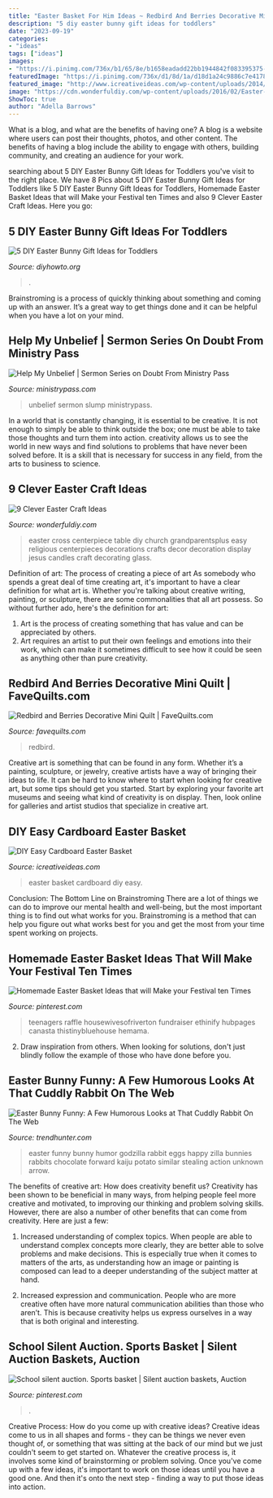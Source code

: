 ```yaml
---
title: "Easter Basket For Him Ideas ~ Redbird And Berries Decorative Mini Quilt"
description: "5 diy easter bunny gift ideas for toddlers"
date: "2023-09-19"
categories:
- "ideas"
tags: ["ideas"]
images:
- "https://i.pinimg.com/736x/b1/65/8e/b1658eadadd22bb1944842f083395375--auction-baskets-silent-auction.jpg"
featuredImage: "https://i.pinimg.com/736x/d1/8d/1a/d18d1a24c9886c7e41787e65da3514ec.jpg"
featured_image: "http://www.icreativeideas.com/wp-content/uploads/2014/03/DIY-Easy-Cardboard-Easter-Basket-5.jpg"
image: "https://cdn.wonderfuldiy.com/wp-content/uploads/2016/02/Easter-Cross-Centerpiece-DIY.jpg"
ShowToc: true
author: "Adella Barrows"
---
```



What is a blog, and what are the benefits of having one?
A blog is a website where users can post their thoughts, photos, and other content. The benefits of having a blog include the ability to engage with others, building community, and creating an audience for your work.

	

		
searching about 5 DIY Easter Bunny Gift Ideas for Toddlers you've visit to the right place. We have 8 Pics about 5 DIY Easter Bunny Gift Ideas for Toddlers like 5 DIY Easter Bunny Gift Ideas for Toddlers, Homemade Easter Basket Ideas that will Make your Festival ten Times and also 9 Clever Easter Craft Ideas. Here you go:
		
    
## 5 DIY Easter Bunny Gift Ideas For Toddlers

<img loading=lazy src="http://www.diyhowto.org/wp-content/uploads/2016/03/DIY-Paper-Bag-Bunny-Treat-Easter-Bunny-Gift-Ideas.jpg" onerror="this.onerror=null;this.src='https://tse1.mm.bing.net/th?id=OIP.WevhTa-3k1z_0HirIp3zcQHaKX&amp;pid=15.1';" alt="5 DIY Easter Bunny Gift Ideas for Toddlers">

_Source: diyhowto.org_

>. 

	

Brainstroming is a process of quickly thinking about something and coming up with an answer. It’s a great way to get things done and it can be helpful when you have a lot on your mind.

    
## Help My Unbelief | Sermon Series On Doubt From Ministry Pass

<img loading=lazy src="https://ministrypass-prod.s3.amazonaws.com/uploads/2020/05/Help-My-Unbelief-Dealing-With-Doubt-Sermon-Series.jpg" onerror="this.onerror=null;this.src='https://tse3.mm.bing.net/th?id=OIP.330b2FSrWj4muTbJPatg-gHaEL&amp;pid=15.1';" alt="Help My Unbelief | Sermon Series on Doubt From Ministry Pass">

_Source: ministrypass.com_

>unbelief sermon slump ministrypass. 

	

In a world that is constantly changing, it is essential to be creative. It is not enough to simply be able to think outside the box; one must be able to take those thoughts and turn them into action. creativity allows us to see the world in new ways and find solutions to problems that have never been solved before. It is a skill that is necessary for success in any field, from the arts to business to science.

    
## 9 Clever Easter Craft Ideas

<img loading=lazy src="https://cdn.wonderfuldiy.com/wp-content/uploads/2016/02/Easter-Cross-Centerpiece-DIY.jpg" onerror="this.onerror=null;this.src='https://tse1.mm.bing.net/th?id=OIP.PX3BvVw8dofR1Pa-hhHrBwHaKZ&amp;pid=15.1';" alt="9 Clever Easter Craft Ideas">

_Source: wonderfuldiy.com_

>easter cross centerpiece table diy church grandparentsplus easy religious centerpieces decorations crafts decor decoration display jesus candles craft decorating glass. 

	

Definition of art: The process of creating a piece of art
As somebody who spends a great deal of time creating art, it's important to have a clear definition for what art is. Whether you're talking about creative writing, painting, or sculpture, there are some commonalities that all art possess. So without further ado, here's the definition for art: 
1. Art is the process of creating something that has value and can be appreciated by others.
2. Art requires an artist to put their own feelings and emotions into their work, which can make it sometimes difficult to see how it could be seen as anything other than pure creativity.

    
## Redbird And Berries Decorative Mini Quilt | FaveQuilts.com

<img loading=lazy src="http://irepo.primecp.com/2019/06/414741/Redbird-and-Berries-Decorative-Mini-Quilt_ExtraLarge1000_ID-3258572.jpg?v=3258572" onerror="this.onerror=null;this.src='https://tse1.mm.bing.net/th?id=OIP.1JycuQt8ppYKycSw1UcKxAHaKU&amp;pid=15.1';" alt="Redbird and Berries Decorative Mini Quilt | FaveQuilts.com">

_Source: favequilts.com_

>redbird. 

	

Creative art is something that can be found in any form. Whether it’s a painting, sculpture, or jewelry, creative artists have a way of bringing their ideas to life. It can be hard to know where to start when looking for creative art, but some tips should get you started. Start by exploring your favorite art museums and seeing what kind of creativity is on display. Then, look online for galleries and artist studios that specialize in creative art.

    
## DIY Easy Cardboard Easter Basket

<img loading=lazy src="http://www.icreativeideas.com/wp-content/uploads/2014/03/DIY-Easy-Cardboard-Easter-Basket-5.jpg" onerror="this.onerror=null;this.src='https://tse2.mm.bing.net/th?id=OIP.06PIV_QH_RDR6aJKbzyKdAHaFn&amp;pid=15.1';" alt="DIY Easy Cardboard Easter Basket">

_Source: icreativeideas.com_

>easter basket cardboard diy easy. 

	

Conclusion: The Bottom Line on Brainstroming
There are a lot of things we can do to improve our mental health and well-being, but the most important thing is to find out what works for you. Brainstroming is a method that can help you figure out what works best for you and get the most from your time spent working on projects.

    
## Homemade Easter Basket Ideas That Will Make Your Festival Ten Times

<img loading=lazy src="https://i.pinimg.com/736x/d1/8d/1a/d18d1a24c9886c7e41787e65da3514ec.jpg" onerror="this.onerror=null;this.src='https://tse1.mm.bing.net/th?id=OIP.9tCMkwJvAiBItk0lKd87mAHaJ6&amp;pid=15.1';" alt="Homemade Easter Basket Ideas that will Make your Festival ten Times">

_Source: pinterest.com_

>teenagers raffle housewivesofriverton fundraiser ethinify hubpages canasta thistinybluehouse hemama. 

	

2. Draw inspiration from others. When looking for solutions, don't just blindly follow the example of those who have done before you. 

    
## Easter Bunny Funny: A Few Humorous Looks At That Cuddly Rabbit On The Web

<img loading=lazy src="http://cdn.trendhunterstatic.com/thumbs/Easter-Bunny-Rabbit-Humor.jpeg" onerror="this.onerror=null;this.src='https://tse3.mm.bing.net/th?id=OIP.cPI2aSKIhSLmYwxYzavHNQHaK2&amp;pid=15.1';" alt="Easter Bunny Funny: A Few Humorous Looks at That Cuddly Rabbit On The Web">

_Source: trendhunter.com_

>easter funny bunny humor godzilla rabbit eggs happy zilla bunnies rabbits chocolate forward kaiju potato similar stealing action unknown arrow. 

	

The benefits of creative art: How does creativity benefit us?
Creativity has been shown to be beneficial in many ways, from helping people feel more creative and motivated, to improving our thinking and problem solving skills. However, there are also a number of other benefits that can come from creativity. Here are just a few: 
1. Increased understanding of complex topics. When people are able to understand complex concepts more clearly, they are better able to solve problems and make decisions. This is especially true when it comes to matters of the arts, as understanding how an image or painting is composed can lead to a deeper understanding of the subject matter at hand. 

2. Increased expression and communication. People who are more creative often have more natural communication abilities than those who aren’t. This is because creativity helps us express ourselves in a way that is both original and interesting.

    
## School Silent Auction. Sports Basket | Silent Auction Baskets, Auction

<img loading=lazy src="https://i.pinimg.com/736x/b1/65/8e/b1658eadadd22bb1944842f083395375--auction-baskets-silent-auction.jpg" onerror="this.onerror=null;this.src='https://tse4.mm.bing.net/th?id=OIP.8c7URUjTU9FSWQI5gdbmSAHaJ3&amp;pid=15.1';" alt="School silent auction. Sports basket | Silent auction baskets, Auction">

_Source: pinterest.com_

>. 

	

Creative Process: How do you come up with creative ideas?
Creative ideas come to us in all shapes and forms - they can be things we never even thought of, or something that was sitting at the back of our mind but we just couldn't seem to get started on.
Whatever the creative process is, it involves some kind of brainstorming or problem solving. Once you've come up with a few ideas, it's important to work on those ideas until you have a good one. And then it's onto the next step - finding a way to put those ideas into action.

